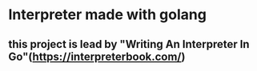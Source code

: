 # Interpreter made with golang

## this project is lead by "Writing An Interpreter In Go"(https://interpreterbook.com/)